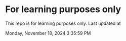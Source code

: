 # For learning purposes only
This repo is for learning purposes only.
Last updated at

Monday, November 18, 2024 3:35:59 PM

